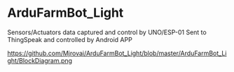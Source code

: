 # ArduFarmBot_Light
Sensors/Actuators data captured and control by UNO/ESP-01 Sent to ThingSpeak and controlled by Android APP

https://github.com/Mjrovai/ArduFarmBot_Light/blob/master/ArduFarmBot_Light/BlockDiagram.png
